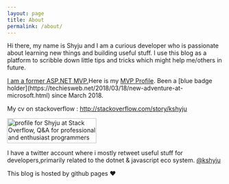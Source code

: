 ```yaml
---
layout: page
title: About
permalink: /about/
---
```


<p>
Hi there, my name is Shyju and I am a curious developer who is passionate about learning new things and building useful stuff. I use this blog as a platform to scribble down little tips and tricks which might help me/others in future.
</p>
<p>
<a href="http://techiesweb.net/2016/10/10/mvp-award-2016-ThankYou.html">I am a former ASP.NET MVP.</a>Here is my <a href="https://mvp.microsoft.com/en-us/PublicProfile/5002157?fullName=Shyju%20%20Krishnankutty" target="_blank">MVP Profile</a>. Been a [blue badge holder](https://techiesweb.net/2018/03/18/new-adventure-at-microsoft.html) since March 2018.
</p>

<p>My cv on stackoverflow : <a href="http://stackoverflow.com/story/kshyju">http://stackoverflow.com/story/kshyju</a></p>

<p>
<a href="https://stackoverflow.com/users/40521/shyju">
<img src="https://stackoverflow.com/users/flair/40521.png" width="208" height="58" alt="profile for Shyju at Stack Overflow, Q&amp;A for professional and enthusiast programmers" title="profile for Shyju at Stack Overflow, Q&amp;A for professional and enthusiast programmers">
</a>
</p>

<p>I have a twitter account where i mostly retweet useful stuff for developers,primarily related to the dotnet & javascript eco system. <a href="https://twitter.com/kshyju" target="_blank">@kshyju</a></p>
<p>This blog is hosted by github pages ❤️</p>
